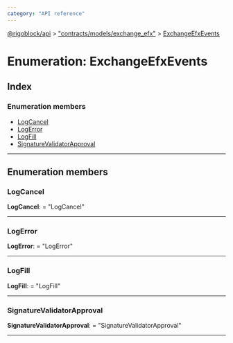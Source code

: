 ```yaml
---
category: "API reference"
---
```



[@rigoblock/api](../1.quick_start.md) > ["contracts/models/exchange_efx"](../modules/_contracts_models_exchange_efx_.md) > [ExchangeEfxEvents](../enums/_contracts_models_exchange_efx_.exchangeefxevents.md)

# Enumeration: ExchangeEfxEvents

## Index

### Enumeration members

* [LogCancel](_contracts_models_exchange_efx_.exchangeefxevents.md#logcancel)
* [LogError](_contracts_models_exchange_efx_.exchangeefxevents.md#logerror)
* [LogFill](_contracts_models_exchange_efx_.exchangeefxevents.md#logfill)
* [SignatureValidatorApproval](_contracts_models_exchange_efx_.exchangeefxevents.md#signaturevalidatorapproval)

---

## Enumeration members

<a id="logcancel"></a>

###  LogCancel

**LogCancel**:  = "LogCancel"

___
<a id="logerror"></a>

###  LogError

**LogError**:  = "LogError"

___
<a id="logfill"></a>

###  LogFill

**LogFill**:  = "LogFill"

___
<a id="signaturevalidatorapproval"></a>

###  SignatureValidatorApproval

**SignatureValidatorApproval**:  = "SignatureValidatorApproval"

___

